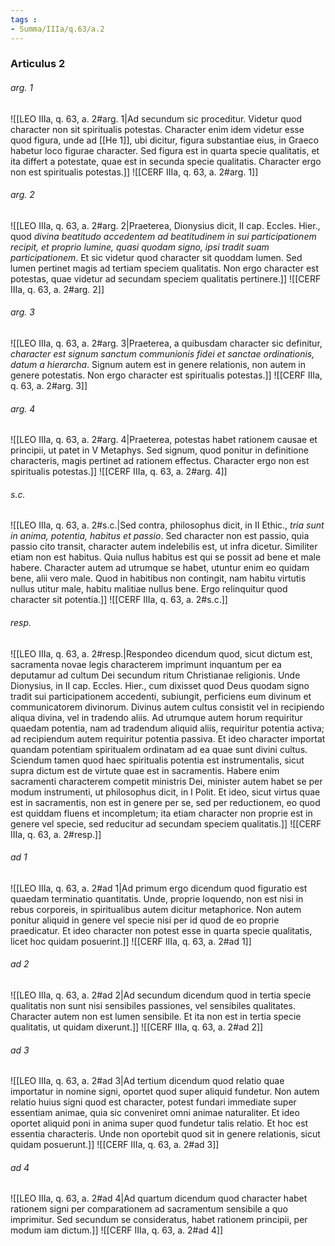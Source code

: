 ```yaml
---
tags : 
- Summa/IIIa/q.63/a.2
---
```


### Articulus 2

###### arg. 1
![[LEO IIIa, q. 63, a. 2#arg. 1|Ad secundum sic proceditur. Videtur quod character non sit spiritualis potestas. Character enim idem videtur esse quod figura, unde ad [[He 1]], ubi dicitur, figura substantiae eius, in Graeco habetur loco figurae character. Sed figura est in quarta specie qualitatis, et ita differt a potestate, quae est in secunda specie qualitatis. Character ergo non est spiritualis potestas.]]
![[CERF IIIa, q. 63, a. 2#arg. 1]]

###### arg. 2
![[LEO IIIa, q. 63, a. 2#arg. 2|Praeterea, Dionysius dicit, II cap. Eccles. Hier., quod *divina beatitudo accedentem ad beatitudinem in sui participationem recipit, et proprio lumine, quasi quodam signo, ipsi tradit suam participationem*. Et sic videtur quod character sit quoddam lumen. Sed lumen pertinet magis ad tertiam speciem qualitatis. Non ergo character est potestas, quae videtur ad secundam speciem qualitatis pertinere.]]
![[CERF IIIa, q. 63, a. 2#arg. 2]]

###### arg. 3
![[LEO IIIa, q. 63, a. 2#arg. 3|Praeterea, a quibusdam character sic definitur, *character est signum sanctum communionis fidei et sanctae ordinationis, datum a hierarcha*. Signum autem est in genere relationis, non autem in genere potestatis. Non ergo character est spiritualis potestas.]]
![[CERF IIIa, q. 63, a. 2#arg. 3]]

###### arg. 4
![[LEO IIIa, q. 63, a. 2#arg. 4|Praeterea, potestas habet rationem causae et principii, ut patet in V Metaphys. Sed signum, quod ponitur in definitione characteris, magis pertinet ad rationem effectus. Character ergo non est spiritualis potestas.]]
![[CERF IIIa, q. 63, a. 2#arg. 4]]

###### s.c.
![[LEO IIIa, q. 63, a. 2#s.c.|Sed contra, philosophus dicit, in II Ethic., *tria sunt in anima, potentia, habitus et passio*. Sed character non est passio, quia passio cito transit, character autem indelebilis est, ut infra dicetur. Similiter etiam non est habitus. Quia nullus habitus est qui se possit ad bene et male habere. Character autem ad utrumque se habet, utuntur enim eo quidam bene, alii vero male. Quod in habitibus non contingit, nam habitu virtutis nullus utitur male, habitu malitiae nullus bene. Ergo relinquitur quod character sit potentia.]]
![[CERF IIIa, q. 63, a. 2#s.c.]]

###### resp.
![[LEO IIIa, q. 63, a. 2#resp.|Respondeo dicendum quod, sicut dictum est, sacramenta novae legis characterem imprimunt inquantum per ea deputamur ad cultum Dei secundum ritum Christianae religionis. Unde Dionysius, in II cap. Eccles. Hier., cum dixisset quod Deus quodam signo tradit sui participationem accedenti, subiungit, perficiens eum divinum et communicatorem divinorum. Divinus autem cultus consistit vel in recipiendo aliqua divina, vel in tradendo aliis. Ad utrumque autem horum requiritur quaedam potentia, nam ad tradendum aliquid aliis, requiritur potentia activa; ad recipiendum autem requiritur potentia passiva. Et ideo character importat quandam potentiam spiritualem ordinatam ad ea quae sunt divini cultus. Sciendum tamen quod haec spiritualis potentia est instrumentalis, sicut supra dictum est de virtute quae est in sacramentis. Habere enim sacramenti characterem competit ministris Dei, minister autem habet se per modum instrumenti, ut philosophus dicit, in I Polit. Et ideo, sicut virtus quae est in sacramentis, non est in genere per se, sed per reductionem, eo quod est quiddam fluens et incompletum; ita etiam character non proprie est in genere vel specie, sed reducitur ad secundam speciem qualitatis.]]
![[CERF IIIa, q. 63, a. 2#resp.]]

###### ad 1
![[LEO IIIa, q. 63, a. 2#ad 1|Ad primum ergo dicendum quod figuratio est quaedam terminatio quantitatis. Unde, proprie loquendo, non est nisi in rebus corporeis, in spiritualibus autem dicitur metaphorice. Non autem ponitur aliquid in genere vel specie nisi per id quod de eo proprie praedicatur. Et ideo character non potest esse in quarta specie qualitatis, licet hoc quidam posuerint.]]
![[CERF IIIa, q. 63, a. 2#ad 1]]

###### ad 2
![[LEO IIIa, q. 63, a. 2#ad 2|Ad secundum dicendum quod in tertia specie qualitatis non sunt nisi sensibiles passiones, vel sensibiles qualitates. Character autem non est lumen sensibile. Et ita non est in tertia specie qualitatis, ut quidam dixerunt.]]
![[CERF IIIa, q. 63, a. 2#ad 2]]

###### ad 3
![[LEO IIIa, q. 63, a. 2#ad 3|Ad tertium dicendum quod relatio quae importatur in nomine signi, oportet quod super aliquid fundetur. Non autem relatio huius signi quod est character, potest fundari immediate super essentiam animae, quia sic conveniret omni animae naturaliter. Et ideo oportet aliquid poni in anima super quod fundetur talis relatio. Et hoc est essentia characteris. Unde non oportebit quod sit in genere relationis, sicut quidam posuerunt.]]
![[CERF IIIa, q. 63, a. 2#ad 3]]

###### ad 4
![[LEO IIIa, q. 63, a. 2#ad 4|Ad quartum dicendum quod character habet rationem signi per comparationem ad sacramentum sensibile a quo imprimitur. Sed secundum se consideratus, habet rationem principii, per modum iam dictum.]]
![[CERF IIIa, q. 63, a. 2#ad 4]]

